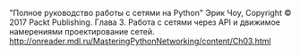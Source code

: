 "Полное руководство работы с сетями на Python"
Эрик Чоу,
Copyright © 2017 Packt Publishing.
Глава 3. Работа с сетями через API и движимое намерениями проектирование сетей.
http://onreader.mdl.ru/MasteringPythonNetworking/content/Ch03.html
